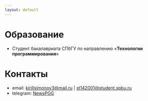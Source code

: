 ```yaml
---
layout: default
---
```


# Образование
- Студент бакалавриата СПбГУ по направлению «**Технологии программирования**»

# Контакты
- email: kirillsimonov3@mail.ru | st142001@student.spbu.ru
- telegram: [NewsPGG](https://t.me/NewsPGG>)